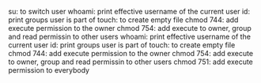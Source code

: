 su: to switch user
whoami: print effective username of the current user
id: print  groups user is part of
touch: to create empty file
chmod 744: add execute permission to the owner
chmod 754: add execute to owner, group and read permissin to other users
whoami: print effective username of the current user
id: print  groups user is part of
touch: to create empty file
chmod 744: add execute permission to the owner
chmod 754: add execute to owner, group and read permissin to other users
chmod 751: add execute permission to everybody
